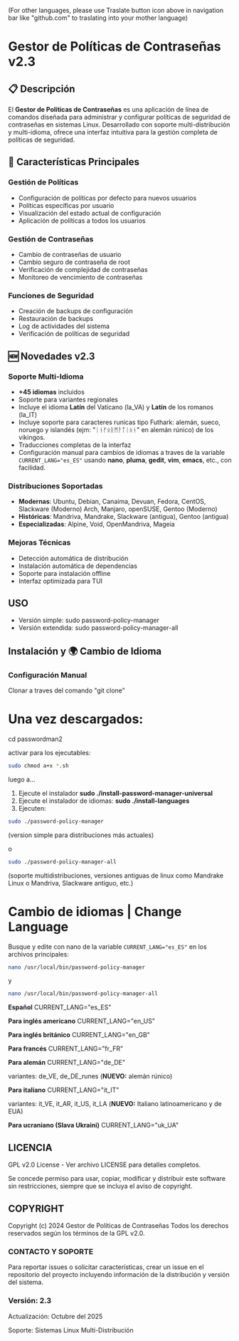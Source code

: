 (For other languages, please use Traslate button icon above in navigation bar like "github.com" to traslating into your mother language)

# Gestor de Políticas de Contraseñas v2.3

## 📋 Descripción

El **Gestor de Políticas de Contraseñas** es una aplicación de línea de comandos diseñada para administrar y configurar políticas de seguridad de contraseñas en sistemas Linux. Desarrollado con soporte multi-distribución y multi-idioma, ofrece una interfaz intuitiva para la gestión completa de políticas de seguridad.

## 🚀 Características Principales

### Gestión de Políticas
- Configuración de políticas por defecto para nuevos usuarios
- Políticas específicas por usuario
- Visualización del estado actual de configuración
- Aplicación de políticas a todos los usuarios

### Gestión de Contraseñas
- Cambio de contraseñas de usuario
- Cambio seguro de contraseña de root
- Verificación de complejidad de contraseñas
- Monitoreo de vencimiento de contraseñas

### Funciones de Seguridad
- Creación de backups de configuración
- Restauración de backups
- Log de actividades del sistema
- Verificación de políticas de seguridad

## 🆕 Novedades v2.3

### Soporte Multi-Idioma
- **+45 idiomas** incluidos
- Soporte para variantes regionales
- Incluye el idioma **Latín** del Vaticano (la_VA) y **Latín** de los romanos (la_IT)
- Incluye soporte para caracteres runicas tipo Futhark: alemán, sueco, noruego y islandés (ejm: "ᛁᚾᚠᛟᚱᛗᚨᛏᛁᛟᚾ" en alemán rúnico) de los vikingos.
- Traducciones completas de la interfaz
- Configuración manual para cambios de idiomas a traves de la variable `CURRENT_LANG="es_ES"` usando **nano**, **pluma**, **gedit**, **vim**, **emacs**, etc., con facilidad.

### Distribuciones Soportadas
- **Modernas**: Ubuntu, Debian, Canaima, Devuan, Fedora, CentOS, Slackware (Moderno) Arch, Manjaro, openSUSE, Gentoo (Moderno)
- **Históricas**: Mandriva, Mandrake, Slackware (antigua), Gentoo (antigua)
- **Especializadas**: Alpine, Void, OpenMandriva, Mageia

### Mejoras Técnicas
- Detección automática de distribución
- Instalación automática de dependencias
- Soporte para instalación offline
- Interfaz optimizada para TUI

## USO
- Versión simple: sudo password-policy-manager
- Versión extendida: sudo password-policy-manager-all

## Instalación y 🌍 Cambio de Idioma

### Configuración Manual

Clonar a traves del comando "git clone"

# Una vez descargados:

cd passwordman2

activar para los ejecutables:

```bash
sudo chmod a+x *.sh
```
luego a...

1) Ejecute el instalador **sudo ./install-password-manager-universal**
2) Ejecute el instalador de idiomas: **sudo ./install-languages**
3) Ejecuten:

```bash
sudo ./password-policy-manager 
```
(version simple para distribuciones más actuales) 

o
```bash
sudo ./password-policy-manager-all 
```
(soporte multidistribuciones, versiones antiguas de linux como Mandrake Linux o Mandriva, Slackware antiguo, etc.)

# Cambio de idiomas | Change Language

Busque y edite con nano de la variable `CURRENT_LANG="es_ES"` en los archivos principales:

```bash
nano /usr/local/bin/password-policy-manager
```
y
```bash
nano /usr/local/bin/password-policy-manager-all
```

**Español**
CURRENT_LANG="es_ES" 

**Para inglés americano**
CURRENT_LANG="en_US"

**Para inglés británico**
CURRENT_LANG="en_GB"

**Para francés**
CURRENT_LANG="fr_FR"

**Para alemán**
CURRENT_LANG="de_DE"

  variantes: de_VE, de_DE_runes (**NUEVO:** alemán rúnico)

**Para italiano**
CURRENT_LANG="it_IT"

   variantes: it_VE, it_AR, it_US, it_LA (**NUEVO:** Italiano latinoamericano y de EUA)

**Para ucraniano (Slava Ukraini)**
CURRENT_LANG="uk_UA"

## LICENCIA

GPL v2.0 License - Ver archivo LICENSE para detalles completos.

Se concede permiso para usar, copiar, modificar y distribuir este software
sin restricciones, siempre que se incluya el aviso de copyright.

## COPYRIGHT

Copyright (c) 2024 Gestor de Políticas de Contraseñas
Todos los derechos reservados según los términos de la GPL v2.0.

### CONTACTO Y SOPORTE

Para reportar issues o solicitar características, crear un issue en el
repositorio del proyecto incluyendo información de la distribución y
versión del sistema.

### Versión: 2.3
Actualización: Octubre del 2025

Soporte: Sistemas Linux Multi-Distribución
